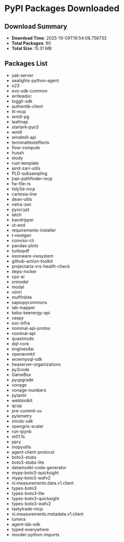 # PyPI Packages Downloaded

## Download Summary
- **Download Time**: 2025-10-09T19:54:08.756733
- **Total Packages**: 90
- **Total Size**: 15.31 MB

## Packages List
- yak-server
- sealights-python-agent
- n23
- evo-sdk-common
- writeadoc
- togglr-sdk
- authentik-client
- lit-mcp
- wmill-pg
- leafmap
- starlark-pyo3
- wmill
- windmill-api
- terminaltexteffects
- flow-compute
- hussh
- elody
- rust-template
- aind-zarr-utils
- PLD-subsampling
- jnpr-pathfinder-mcp
- fw-file-rs
- tidy3d-mcp
- cartesia-line
- dean-utils
- netra-zen
- pyxcrypt
- latch
- bandripper
- ut-aod
- requirements-installer
- t-nextgen
- conviso-cli
- pandas-plots
- turbopdf
- exonware-xwsystem
- github-action-toolkit
- projectaria-vrs-health-check
- deps-rocker
- cpz-ai
- ormodel
- modal
- vlmrl
- muffinbite
- sapiopycommons
- iab-mapper
- keba-keenergy-api
- xaspy
- svc-infra
- nominal-api-protos
- nominal-api
- quasimodo
- dql-core
- engines4ai
- openavmkit
- wowmysql-sdk
- heaserver-organizations
- py2code
- GameBox
- pyupgrade
- vonage
- vonage-numbers
- pylantir
- webtoolkit
- qcop
- pre-commit-uv
- pylemetry
- minds-sdk
- opengris-scaler
- run-ipynb
- m01.fs
- ppry
- inopyutils
- agent-client-protocol
- boto3-stubs
- boto3-stubs-lite
- datamodel-code-generator
- mypy-boto3-quicksight
- mypy-boto3-wafv2
- ni.measurements.data.v1.client
- types-boto3
- types-boto3-lite
- types-boto3-quicksight
- types-boto3-wafv2
- tastytrade-mcp
- ni.measurements.metadata.v1.client
- lumera
- agent-lab-sdk
- typed-everywhere
- reorder-python-imports
